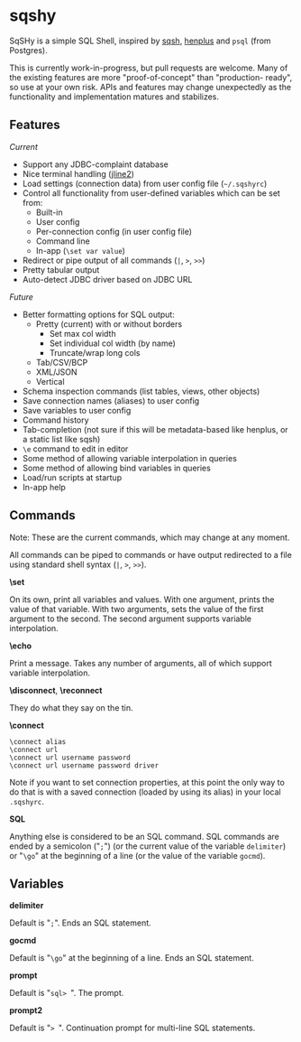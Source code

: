 # sqshy #

SqSHy is a simple SQL Shell, inspired by [sqsh](http://www.sqsh.org/),
[henplus](http://henplus.sourceforge.net/) and  `psql` (from Postgres).

This is currently work-in-progress, but pull requests are welcome. Many
of the existing features are more "proof-of-concept" than "production-
ready", so use at your own risk. APIs and features may change
unexpectedly as the functionality and implementation matures and
stabilizes.

## Features ##

*Current*

 * Support any JDBC-complaint database
 * Nice terminal handling ([jline2](https://github.com/jline/jline2))
 * Load settings (connection data) from user config file (`~/.sqshyrc`)
 * Control all functionality from user-defined variables which can be set from:
   * Built-in
   * User config
   * Per-connection config (in user config file)
   * Command line
   * In-app (`\set var value`)
 * Redirect or pipe output of all commands (`|`, `>`, `>>`)
 * Pretty tabular output
 * Auto-detect JDBC driver based on JDBC URL

*Future*

 * Better formatting options for SQL output:
   * Pretty (current) with or without borders
     * Set max col width
     * Set individual col width (by name)
     * Truncate/wrap long cols
   * Tab/CSV/BCP
   * XML/JSON
   * Vertical
 * Schema inspection commands (list tables, views, other objects)
 * Save connection names (aliases) to user config
 * Save variables to user config
 * Command history
 * Tab-completion (not sure if this will be metadata-based like henplus,
   or a static list like sqsh)
 * `\e` command to edit in editor
 * Some method of allowing variable interpolation in queries
 * Some method of allowing bind variables in queries
 * Load/run scripts at startup
 * In-app help

## Commands ##

Note: These are the current commands, which may change at any moment.

All commands can be piped to commands or have output redirected to a
file using standard shell syntax (`|`, `>`, `>>`).

**\set**

On its own, print all variables and values. With one argument, prints
the value of that variable. With two arguments, sets the value of the
first argument to the second. The second argument supports variable
interpolation.

**\echo**

Print a message. Takes any number of arguments, all of which support
variable interpolation.

**\disconnect**, **\reconnect**

They do what they say on the tin.

**\connect**

    \connect alias
    \connect url
    \connect url username password
    \connect url username password driver

Note if you want to set connection properties, at this point the only
way to do that is with a saved connection (loaded by using its alias) in
your local `.sqshyrc`.

**SQL**

Anything else is considered to be an SQL command. SQL commands are ended
by a semicolon ("`;`") (or the current value of the variable
`delimiter`) or "`\go`" at the beginning of a line (or the value of the
variable `gocmd`).

## Variables ##

**delimiter**

Default is "`;`". Ends an SQL statement.

**gocmd**

Default is "`\go`" at the beginning of a line. Ends an SQL statement.

**prompt**

Default is "`sql> `". The prompt.

**prompt2**

Default is "`> `". Continuation prompt for multi-line SQL statements.

